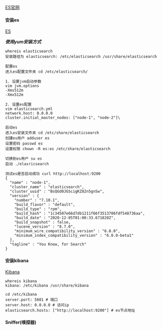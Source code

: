 [ES官网](https://www.elastic.co/)

#### 安装es 
[ES](https://www.elastic.co/cn/downloads/elasticsearch)  

***使用yum安装方式***
```
whereis elasticsearch
安装路径为 elasticsearch: /etc/elasticsearch /usr/share/elasticsearch
```

```
配置es
进入es配置文件夹 cd /etc/elasticsearch/

1. 设置jvm启动参数
vim jvm.options
-Xms512m
-Xmx512m

2. 设置es配置
vim elasticsearch.yml
network.host: 0.0.0.0
cluster.initial_master_nodes: ["node-1", "node-2"]\
```

```
启动es
进入es安装文件夹 cd /etc/share/elasticsearch
创建es用户 adduser es
设置密码 passwd es
设置权限 chown -R es:es /etc/share/elasticsearch

切换到es用户 su es
启动 ./elasricsearch

测试es是否启动成功 curl http://localhost:9200
{
  "name" : "node-1",
  "cluster_name" : "elasticsearch",
  "cluster_uuid" : "BsQGd0JGScigKZ82n5gnSw",
  "version" : {
    "number" : "7.10.1",
    "build_flavor" : "default",
    "build_type" : "rpm",
    "build_hash" : "1c34507e66d7db1211f66f3513706fdf548736aa",
    "build_date" : "2020-12-05T01:00:33.671820Z",
    "build_snapshot" : false,
    "lucene_version" : "8.7.0",
    "minimum_wire_compatibility_version" : "6.8.0",
    "minimum_index_compatibility_version" : "6.0.0-beta1"
  },
  "tagline" : "You Know, for Search"
}
```


#### 安装kibana
[Kibana](https://www.elastic.co/cn/downloads/kibana)
```
whereis kibana
kibana: /etc/kibana /usr/share/kibana

cd /etc/kibana
server.port: 5601 # 端口
server.host: 0.0.0.0 # 访问ip
elasticsearch.hosts: ["http://localhost:9200"] # es节点地址
```


#### Sniffer(嗅探器)

